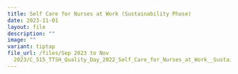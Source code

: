 ```yaml
---
title: Self Care for Nurses at Work (Sustainability Phase)
date: 2023-11-01
layout: file
description: ""
image: ""
variant: tiptap
file_url: /files/Sep 2023 to Nov
  2023/C_515_TTSH_Quality_Day_2022_Self_Care_for_Nurses_at_Work__Sustainability_Phase_.pdf
---
```

